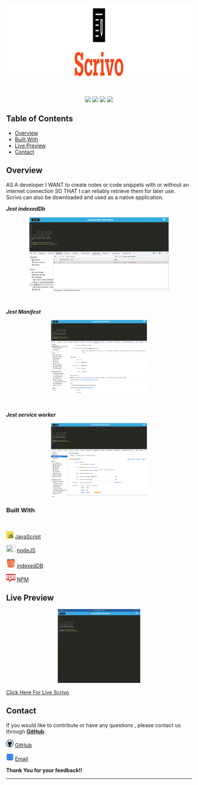 <p href="#">
    <img src="images/Screenshot 2023-04-26 at 11.48.45 AM.png" alt="Logo" title="Populist"  height="200" width=""/>
</p>
<br>
<p align="center">
    <img src="https://img.shields.io/badge/Javascript-yellow" />
    <img src="https://img.shields.io/badge/indexedDb-orange" />
    <img src="https://img.shields.io/badge/Node.js-purple" />
    <img src="https://img.shields.io/badge/NPM-gren" />
</p>


## Table of Contents

- [Overview](#overview)
- [Built With](#built-with)
- [Live Preview](#Live-Preview)
- [Contact](#contact)


## Overview

AS A developer
I WANT to create notes or code snippets with or without an internet connection
SO THAT I can reliably retrieve them for later use.
Scrivo can also be downloaded and used as a native application.
<br>

***Jest indexedDb***
<p align="center">
      <img src="images/Screenshot 2023-04-28 at 5.46.20 PM.png" alt="Logo" title="Populist"  height="200" width=""/>
</p>
<br>

***Jest Manifest***
<p align="center">
      <img src="images/jest-2.png" alt="Logo" title="Populist"  height="200" width=""/>
</p>
<br>

***Jest service worker***
<p align="center">
      <img src="images/jest-3-worker.png" alt="Logo" title="Populist"  height="200" width=""/>
</p>



### Built With

<br>

 <img src="images/javascript.png"  width="20" height="20">   [JavaScript](https://devdocs.io/javascript/)

 <img src="images/NODE>JS-BLACK-logo.png"  width="25" height="20">   [nodeJS](https://nodejs.org/en/docs/)

  <img src="images/indexeddb-Logo.png"  width="25" height="25">   [indexedDB](https://developer.mozilla.org/en-US/docs/Web/API/IndexedDB_API/Using_IndexedDB)

 <img src="images/NPM-logo.png"  width="25" height="20">   [NPM](https://www.npmjs.com/)

## Live Preview

<p align="center">
      <img src="images/loaded-app.png" alt="Logo" title="Populist"  height="200" width=""/>
</p>


[Click Here For Live Scrivo](https://scrivo.herokuapp.com)

## Contact


If you would like to contribute or have any questions , please contact us through <u>**GitHub**</u>:

<img src="images/GitHub.png"  width="20" height="20"> [GitHub](https://github.com/moraadrian510)

<img src="images/icloud.jpg"  width="20" height="20"> [Email](mailto:moraadrian510@icloud.com)

**Thank You for your feedback!!**

---